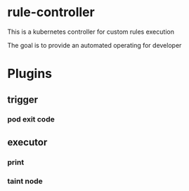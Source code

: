 # rule-controller
This is a kubernetes controller for custom rules execution

The goal is to provide an automated operating for developer


# Plugins

## trigger
### pod exit code

## executor
### print
### taint node

